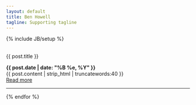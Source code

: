 ```yaml
---
layout: default
title: Ben Howell
tagline: Supporting tagline
---
```

{% include JB/setup %}
<br/>
<br/>

<div class="blog-index">
<div class="intro-text>
  {% for post in site.posts %}
  <h3><a href="{{ post.url }}">{{ post.title }}</a></h3>
  <p>
  <strong>{{ post.date | date: "%B %e, %Y" }}</strong><br>
  {{ post.content | strip_html | truncatewords:40 }}<br>
  <a href="{{ post.url }}">Read more</a><br/><hr>
  </p>
  {% endfor %}
</div>
</div>